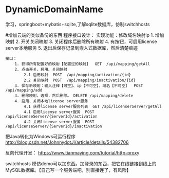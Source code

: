 # DynamicDomainName
学习，springboot+mybatis+sqlite,了解sqlite数据库，仿制switchhosts


#增加云端的类似备份的东西
程序接口设计：
	实现功能：修改域名映射ip
		1. 增加映射
		2. 开关关闭映射
		3. 关闭程序后删除所有映射
		4. 有按钮，可启用license server本地服务
		5. 退出后保存记录到嵌入式数据库，然后清楚痕迹

	接口：
		1. 获得所有配置好的映射【配置过的映射】  GET  /api/mapping/getAll
		2. 点击开关，启用、关闭映射 
			2.1 启用映射  POST  /api/mapping/activation/{id}
			2.2 关闭映射  POST  /api/mapping/inactivation/{id}
		3. 保存新映射：输入注释【可空】、ip【不可空】、域名【不可空】  POST /api/mapping/add
		4. 删除映射，选择，然后删除。 DELETE /api/mapping/delete 
		4. 启用、关闭本地license server服务 
			4.1 获得license server服务列表  GET /api/licenserServer/getAll
			4.1 启用license server服务  POST  /api/licenseServer/{ServerId}/activation
			4.2 关闭license server服务  POST  /api/licenseServer/{ServerId}/inactivation

		




把Java转化为Windows可运行程序
http://blog.csdn.net/JohnnydotJi/article/details/54382706





反向代理开发：
https://www.tianmaying.com/tutorial/http-proxy

switchhosts 模仿demo可以加东西。加登录的东西，把它在线链接到线上的MySQL数据库。【自己写一个服务端吧，别直接连了，有风险】



